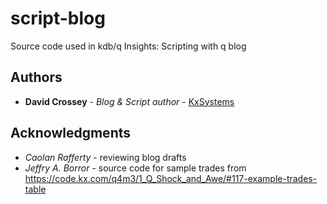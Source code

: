 # script-blog
Source code used in kdb/q Insights: Scripting with q blog

## Authors
* **David Crossey** - *Blog & Script author* - [KxSystems](https://github.com/KxSystems)

## Acknowledgments
* *Caolan Rafferty* -  reviewing blog drafts
* *Jeffry A. Borror* - source code for sample trades from https://code.kx.com/q4m3/1_Q_Shock_and_Awe/#117-example-trades-table
